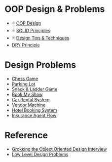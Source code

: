 # OOP Design & Problems
- :star: [OOP Design](OOP.md)
- :star: [SOLID Principles](SOLID.md)
- :star: [Design Tips & Techniques](TipsAndTechniques.md)
- [DRY Principle](DRY.md)

# Design Problems
- [Chess Game](OOPDesignProblems/ChessGame)
- [Parking Lot](OOPDesignProblems/ParkingLot)
- [Snack & Ladder Game](OOPDesignProblems/SnackAndLadderGame)
- [Book My Show](OOPDesignProblems/BookMyShow)
- [Car Rental System](OOPDesignProblems/CarRentalSystem)
- [Vendor Machine](OOPDesignProblems/VendingMachine)
- [Hotel Booking System](OOPDesignProblems/HotelBookingSystem)
- [Insurance Agent Flow](OOPDesignProblems/Others/InsuranceAgentFlow.md)

# Reference
- [Grokking the Object Oriented Design Interview](https://www.educative.io/courses/grokking-the-object-oriented-design-interview)
- [Low Level Design Problems](https://github.com/prasadgujar/low-level-design-primer/blob/master/solutions.md)
